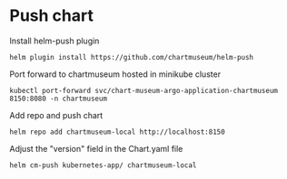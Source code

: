 
# Push chart
Install helm-push plugin
```
helm plugin install https://github.com/chartmuseum/helm-push
```

Port forward to chartmuseum hosted in minikube cluster
```
kubectl port-forward svc/chart-museum-argo-application-chartmuseum 8150:8080 -n chartmuseum
```

Add repo and push chart

```
helm repo add chartmuseum-local http://localhost:8150
```
Adjust the "version" field in the Chart.yaml file

```
helm cm-push kubernetes-app/ chartmuseum-local
```